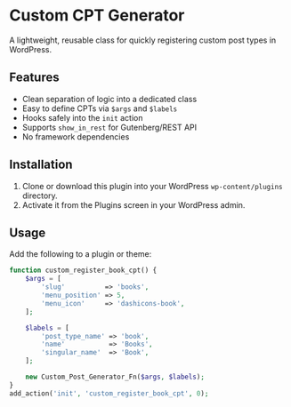 # Custom CPT Generator

A lightweight, reusable class for quickly registering custom post types in WordPress.

## Features

- Clean separation of logic into a dedicated class
- Easy to define CPTs via `$args` and `$labels`
- Hooks safely into the `init` action
- Supports `show_in_rest` for Gutenberg/REST API
- No framework dependencies

## Installation

1. Clone or download this plugin into your WordPress `wp-content/plugins` directory.
2. Activate it from the Plugins screen in your WordPress admin.

## Usage

Add the following to a plugin or theme:

```php
function custom_register_book_cpt() {
    $args = [
        'slug'          => 'books',
        'menu_position' => 5,
        'menu_icon'     => 'dashicons-book',
    ];

    $labels = [
        'post_type_name' => 'book',
        'name'           => 'Books',
        'singular_name'  => 'Book',
    ];

    new Custom_Post_Generator_Fn($args, $labels);
}
add_action('init', 'custom_register_book_cpt', 0);
```
